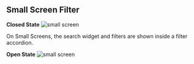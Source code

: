 ## Small Screen Filter

**Closed State**
![small screen](../assets/img/search/sm-filter-closed.png)

On Small Screens, the search widget and filters are shown inside a filter accordion.


**Open State**
![small screen](../assets/img/search/sm-filter-open.png)
